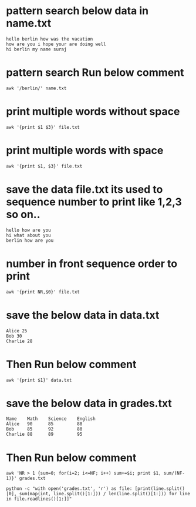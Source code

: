 # pattern search below data in name.txt
```
hello berlin how was the vacation
how are you i hope your are doing well
hi berlin my name suraj
```
# pattern search Run below comment
```
awk '/berlin/' name.txt
```
# print multiple words without space
```
awk '{print $1 $3}' file.txt
```
# print multiple words with space
```
awk '{print $1, $3}' file.txt
```
# save the data file.txt its used to sequence number to print like 1,2,3 so on..
```
hello how are you
hi what about you
berlin how are you
```
# number in front sequence order to print
```
awk '{print NR,$0}' file.txt
```
# save the below data in data.txt
```
Alice 25
Bob 30
Charlie 28
```
# Then Run below comment
```
awk '{print $1}' data.txt
```
# save the below data in grades.txt
```
Name    Math    Science    English
Alice   90      85         88
Bob     85      92         80
Charlie 88      89         95

```
# Then Run below comment
```
awk 'NR > 1 {sum=0; for(i=2; i<=NF; i++) sum+=$i; print $1, sum/(NF-1)}' grades.txt
```
```
python -c "with open('grades.txt', 'r') as file: [print(line.split()[0], sum(map(int, line.split()[1:])) / len(line.split()[1:])) for line in file.readlines()[1:]]"

```
